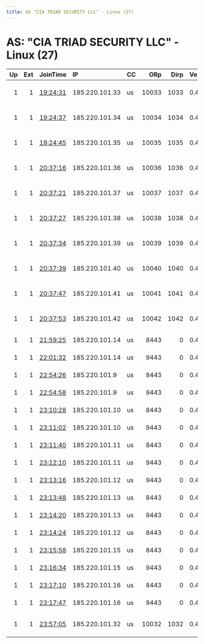 ```yaml
---
title: AS "CIA TRIAD SECURITY LLC" - Linux (27)
---
```


# AS: "CIA TRIAD SECURITY LLC" - Linux (27)

|   Up |   Ext | JoinTime                                                                                            | IP             | CC   |   ORp |   Dirp | Version   | Contact                   | Nickname       |   eFamMembers |
|-----:|------:|:----------------------------------------------------------------------------------------------------|:---------------|:-----|------:|-------:|:----------|:--------------------------|:---------------|--------------:|
|    1 |     1 | [19:24:31](https://metrics.torproject.org/rs.html#details/E49F3696DC13946A68DF2AAA6EDA460BC15D8F03) | 185.220.101.33 | us   | 10033 |   1033 | 0.4.5.10  | abuse@for-privacy.net ema | ForPrivacyNET  |            11 |
|    1 |     1 | [19:24:37](https://metrics.torproject.org/rs.html#details/BEE071E521A47C740C9F6184FEBCF78BFF5F1275) | 185.220.101.34 | us   | 10034 |   1034 | 0.4.5.10  | abuse@for-privacy.net ema | ForPrivacyNET  |            11 |
|    1 |     1 | [19:24:45](https://metrics.torproject.org/rs.html#details/99EBA72BA08EF99A3E0AE4DBFD2792BF2A18C465) | 185.220.101.35 | us   | 10035 |   1035 | 0.4.5.10  | abuse@for-privacy.net ema | ForPrivacyNET  |            11 |
|    1 |     1 | [20:37:16](https://metrics.torproject.org/rs.html#details/24FDF4754BB3775A6D54E078DCBBCA43D7B1B07E) | 185.220.101.36 | us   | 10036 |   1036 | 0.4.5.10  | abuse@for-privacy.net ema | ForPrivacyNET  |            11 |
|    1 |     1 | [20:37:21](https://metrics.torproject.org/rs.html#details/8748A5C2CE8BE8B6099011DABBD736DBA1FABD61) | 185.220.101.37 | us   | 10037 |   1037 | 0.4.5.10  | abuse@for-privacy.net ema | ForPrivacyNET  |            11 |
|    1 |     1 | [20:37:27](https://metrics.torproject.org/rs.html#details/FF5D538B72DAC854D4C8FE3A637C242F5B54649A) | 185.220.101.38 | us   | 10038 |   1038 | 0.4.5.10  | abuse@for-privacy.net ema | ForPrivacyNET  |            11 |
|    1 |     1 | [20:37:34](https://metrics.torproject.org/rs.html#details/7ABED1F6664D1153F1402838D3B32AF6F2CABE17) | 185.220.101.39 | us   | 10039 |   1039 | 0.4.5.10  | abuse@for-privacy.net ema | ForPrivacyNET  |            11 |
|    1 |     1 | [20:37:39](https://metrics.torproject.org/rs.html#details/776542D611661D6FE3839FE2D7AFB92A435C5D81) | 185.220.101.40 | us   | 10040 |   1040 | 0.4.5.10  | abuse@for-privacy.net ema | ForPrivacyNET  |            11 |
|    1 |     1 | [20:37:47](https://metrics.torproject.org/rs.html#details/20209021CE8B8732F8EE57D313A36FF8DC823E5E) | 185.220.101.41 | us   | 10041 |   1041 | 0.4.5.10  | abuse@for-privacy.net ema | ForPrivacyNET  |            11 |
|    1 |     1 | [20:37:53](https://metrics.torproject.org/rs.html#details/11A2C7E4629BC8F2AE8188CFF6421F1FBDD2A8CE) | 185.220.101.42 | us   | 10042 |   1042 | 0.4.5.10  | abuse@for-privacy.net ema | ForPrivacyNET  |            11 |
|    1 |     1 | [21:59:25](https://metrics.torproject.org/rs.html#details/0BA1C8F26AFAD3FAEF3B6A228F97382D115027B9) | 185.220.101.14 | us   |  8443 |      0 | 0.4.5.10  | Artikel10 url:artikel10.o | artikel10ber27 |            47 |
|    1 |     1 | [22:01:32](https://metrics.torproject.org/rs.html#details/AACD4E09E65BA18CAF35FBC855EF659505B36E9E) | 185.220.101.14 | us   |  9443 |      0 | 0.4.5.10  | Artikel10 url:artikel10.o | artikel10ber28 |            47 |
|    1 |     1 | [22:54:26](https://metrics.torproject.org/rs.html#details/60FE782DF923698546023C6F14FEC0884624F35C) | 185.220.101.9  | us   |  8443 |      0 | 0.4.5.10  | Artikel10 url:artikel10.o | artikel10ber17 |            47 |
|    1 |     1 | [22:54:58](https://metrics.torproject.org/rs.html#details/D2F15E74954597E41E155449A0CE9B4DB892DFFD) | 185.220.101.9  | us   |  9443 |      0 | 0.4.5.10  | Artikel10 url:artikel10.o | artikel10ber18 |            47 |
|    1 |     1 | [23:10:28](https://metrics.torproject.org/rs.html#details/0CA1B6BC906E5DD6F4CFE322B4BEFE7A17D42D52) | 185.220.101.10 | us   |  8443 |      0 | 0.4.5.10  | Artikel10 url:artikel10.o | artikel10ber19 |            47 |
|    1 |     1 | [23:11:02](https://metrics.torproject.org/rs.html#details/DA9ABAEA49FBF9E75E9EC020380E361688A3B23E) | 185.220.101.10 | us   |  9443 |      0 | 0.4.5.10  | Artikel10 url:artikel10.o | artikel10ber20 |            47 |
|    1 |     1 | [23:11:40](https://metrics.torproject.org/rs.html#details/6B762F98D14093EC36FD5055897E49331E579D6D) | 185.220.101.11 | us   |  8443 |      0 | 0.4.5.10  | Artikel10 url:artikel10.o | artikel10ber21 |            47 |
|    1 |     1 | [23:12:10](https://metrics.torproject.org/rs.html#details/F82E2221121EB77A2DE3E6941027265027EA2378) | 185.220.101.11 | us   |  9443 |      0 | 0.4.5.10  | Artikel10 url:artikel10.o | artikel10ber22 |            47 |
|    1 |     1 | [23:13:16](https://metrics.torproject.org/rs.html#details/2FF236B93D8574F3F77156B9542CA0554CB1DA2C) | 185.220.101.12 | us   |  9443 |      0 | 0.4.5.10  | Artikel10 url:artikel10.o | artikel10ber24 |            47 |
|    1 |     1 | [23:13:48](https://metrics.torproject.org/rs.html#details/3DE791841B38F2071450E0FBFD3B41E067267F32) | 185.220.101.13 | us   |  8443 |      0 | 0.4.5.10  | Artikel10 url:artikel10.o | artikel10ber25 |            47 |
|    1 |     1 | [23:14:20](https://metrics.torproject.org/rs.html#details/848FB87A99BB982B44162A4052013A2CD42E06EF) | 185.220.101.13 | us   |  9443 |      0 | 0.4.5.10  | Artikel10 url:artikel10.o | artikel10ber26 |            47 |
|    1 |     1 | [23:14:24](https://metrics.torproject.org/rs.html#details/C4019EC5FBDB0401072599BC34E6FECD5F26692D) | 185.220.101.12 | us   |  8443 |      0 | 0.4.5.10  | Artikel10 url:artikel10.o | artikel10ber23 |            47 |
|    1 |     1 | [23:15:58](https://metrics.torproject.org/rs.html#details/5F0CE7C63590B29E629750E9C5BCDF56C40D6898) | 185.220.101.15 | us   |  8443 |      0 | 0.4.5.10  | Artikel10 url:artikel10.o | artikel10ber29 |            47 |
|    1 |     1 | [23:16:34](https://metrics.torproject.org/rs.html#details/EE0555B4101CCC0115E3AF98A7F104506DEB3852) | 185.220.101.15 | us   |  9443 |      0 | 0.4.5.10  | Artikel10 url:artikel10.o | artikel10ber30 |            47 |
|    1 |     1 | [23:17:10](https://metrics.torproject.org/rs.html#details/7B0AE27C640C15263DE3882E6B73BF7DAD2C29D3) | 185.220.101.16 | us   |  8443 |      0 | 0.4.5.10  | Artikel10 url:artikel10.o | artikel10ber31 |            47 |
|    1 |     1 | [23:17:47](https://metrics.torproject.org/rs.html#details/E0DAC558043E9808D41B00DA4485E3BC0BDAC0D7) | 185.220.101.16 | us   |  9443 |      0 | 0.4.5.10  | Artikel10 url:artikel10.o | artikel10ber32 |            47 |
|    1 |     1 | [23:57:05](https://metrics.torproject.org/rs.html#details/2DF03D7B158DAE2EAF76078775451F1769506451) | 185.220.101.32 | us   | 10032 |   1032 | 0.4.5.10  | abuse@for-privacy.net ema | ForPrivacyNET  |            11 |
